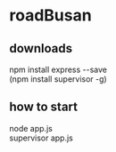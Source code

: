 <h1>roadBusan</h1>

<h2>downloads</h2>
npm install express --save<br>
(npm install supervisor -g)

<h2>how to start</h2>
node app.js<br>
supervisor app.js
